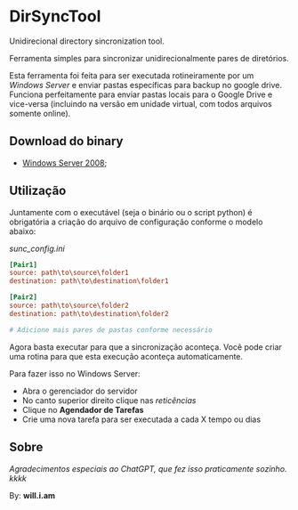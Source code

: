 # DirSyncTool
Unidirecional directory sincronization tool.

Ferramenta simples para sincronizar unidirecionalmente pares de diretórios.

Esta ferramenta foi feita para ser executada rotineiramente por um *Windows Server* e enviar pastas específicas para backup no google drive.
Funciona perfeitamente para enviar pastas locais para o Google Drive e vice-versa (incluindo na versão em unidade virtual, com todos arquivos somente online).


## Download do binary

- [Windows Server 2008](dist/syncdir.exe);


## Utilização

Juntamente com o executável (seja o binário ou o script python) é obrigatória a criação do arquivo de configuração conforme o modelo abaixo:

*sunc_config.ini*
```ini
[Pair1]
source: path\to\source\folder1
destination: path\to\destination\folder1

[Pair2]
source: path\to\source\folder2
destination: path\to\destination\folder2

# Adicione mais pares de pastas conforme necessário
```

Agora basta executar para que a sincronização aconteça. Você pode criar uma rotina para que esta execução aconteça automaticamente.

Para fazer isso no Windows Server:
- Abra o gerenciador do servidor
- No canto superior direito clique nas *reticências*
- Clique no **Agendador de Tarefas**
- Crie uma nova tarefa para ser executada a cada X tempo ou dias



## Sobre

*Agradecimentos especiais ao ChatGPT, que fez isso praticamente sozinho. kkkk*

By: **will.i.am**

